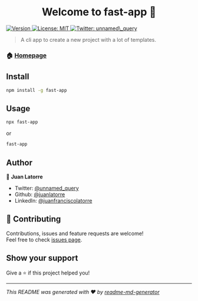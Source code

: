 <h1 align="center">Welcome to fast-app 👋</h1>
<p>
  <a href="https://www.npmjs.com/package/fast-app" target="_blank">
    <img alt="Version" src="https://img.shields.io/npm/v/fast-app.svg">
  </a>
  <a href="#" target="_blank">
    <img alt="License: MIT" src="https://img.shields.io/badge/License-MIT-yellow.svg" />
  </a>
  <a href="https://twitter.com/unnamed\_query" target="_blank">
    <img alt="Twitter: unnamed\_query" src="https://img.shields.io/twitter/follow/unnamed_query.svg?style=social" />
  </a>
</p>

> A cli app to create a new project with a lot of templates.

### 🏠 [Homepage](https://github.com/juanlatorre/fast-app)

## Install

```sh
npm install -g fast-app
```

## Usage

```sh
npx fast-app
```

or

```sh
fast-app
```

## Author

👤 **Juan Latorre**

- Twitter: [@unnamed_query](https://twitter.com/unnamed_query)
- Github: [@juanlatorre](https://github.com/juanlatorre)
- LinkedIn: [@juanfranciscolatorre](https://linkedin.com/in/juanfranciscolatorre)

## 🤝 Contributing

Contributions, issues and feature requests are welcome!<br />Feel free to check [issues page](https://github.com/juanlatorre/fast-app/issues).

## Show your support

Give a ⭐️ if this project helped you!

---

_This README was generated with ❤️ by [readme-md-generator](https://github.com/kefranabg/readme-md-generator)_
